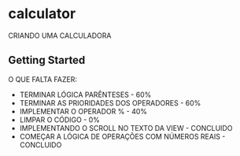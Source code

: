 # calculator

CRIANDO UMA CALCULADORA

## Getting Started

O QUE FALTA FAZER:

- TERMINAR LÓGICA PARÊNTESES - 60%
- TERMINAR AS PRIORIDADES DOS OPERADORES - 60%
- IMPLEMENTAR O OPERADOR % - 40%
- LIMPAR O CÓDIGO - 0%
- IMPLEMENTANDO O SCROLL NO TEXTO DA VIEW - CONCLUIDO
- COMEÇAR A LÓGICA DE OPERAÇÕES COM NÚMEROS REAIS - CONCLUIDO


